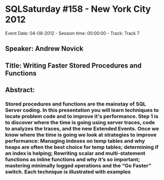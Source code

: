 # SQLSaturday #158 - New York City 2012
Event Date: 04-08-2012 - Session time: 00:00:00 - Track: Track 7
## Speaker: Andrew Novick
## Title: Writing Faster Stored Procedures and Functions
## Abstract:
### Stored procedures and functions are the mainstay of SQL Server coding. In this presentation you will learn techniques to locate problem  code and to improve it's performance.  Step 1 is to discover where the time is going using server traces, code to analyzes the traces, and the new Extended Events.  Once we know where the time is going we look at strategies to improve performance: Managing indexes on temp tables and why heaps are often the best choice for temp tables; determining if an index is helping; Rewriting scalar and multi-statement functions as inline functions and why it’s so important; mastering minimally logged operations and the “Go Faster” switch. Each technique is illustrated with examples
